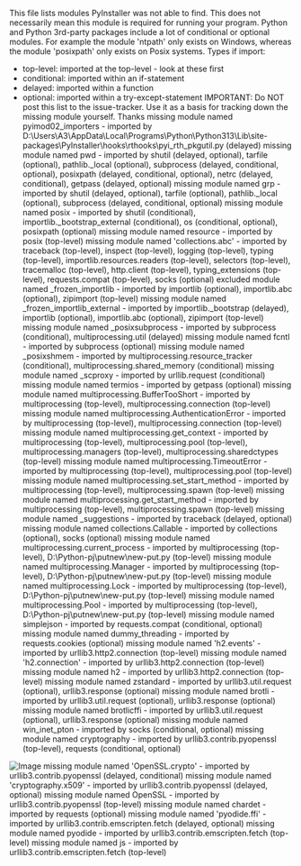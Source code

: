 This file lists modules PyInstaller was not able to find. This does not
necessarily mean this module is required for running your program. Python and
Python 3rd-party packages include a lot of conditional or optional modules. For
example the module 'ntpath' only exists on Windows, whereas the module
'posixpath' only exists on Posix systems.
Types if import:
* top-level: imported at the top-level - look at these first
* conditional: imported within an if-statement
* delayed: imported within a function
* optional: imported within a try-except-statement
IMPORTANT: Do NOT post this list to the issue-tracker. Use it as a basis for
            tracking down the missing module yourself. Thanks
missing module named pyimod02_importers - imported by D:\Users\A3\AppData\Local\Programs\Python\Python313\Lib\site-packages\PyInstaller\hooks\rthooks\pyi_rth_pkgutil.py (delayed)
missing module named pwd - imported by shutil (delayed, optional), tarfile (optional), pathlib._local (optional), subprocess (delayed, conditional, optional), posixpath (delayed, conditional, optional), netrc (delayed, conditional), getpass (delayed, optional)
missing module named grp - imported by shutil (delayed, optional), tarfile (optional), pathlib._local (optional), subprocess (delayed, conditional, optional)
missing module named posix - imported by shutil (conditional), importlib._bootstrap_external (conditional), os (conditional, optional), posixpath (optional)
missing module named resource - imported by posix (top-level)
missing module named 'collections.abc' - imported by traceback (top-level), inspect (top-level), logging (top-level), typing (top-level), importlib.resources.readers (top-level), selectors (top-level), tracemalloc (top-level), http.client (top-level), typing_extensions (top-level), requests.compat (top-level), socks (optional)
excluded module named _frozen_importlib - imported by importlib (optional), importlib.abc (optional), zipimport (top-level)
missing module named _frozen_importlib_external - imported by importlib._bootstrap (delayed), importlib (optional), importlib.abc (optional), zipimport (top-level)
missing module named _posixsubprocess - imported by subprocess (conditional), multiprocessing.util (delayed)
missing module named fcntl - imported by subprocess (optional)
missing module named _posixshmem - imported by multiprocessing.resource_tracker (conditional), multiprocessing.shared_memory (conditional)
missing module named _scproxy - imported by urllib.request (conditional)
missing module named termios - imported by getpass (optional)
missing module named multiprocessing.BufferTooShort - imported by multiprocessing (top-level), multiprocessing.connection (top-level)
missing module named multiprocessing.AuthenticationError - imported by multiprocessing (top-level), multiprocessing.connection (top-level)
missing module named multiprocessing.get_context - imported by multiprocessing (top-level), multiprocessing.pool (top-level), multiprocessing.managers (top-level), multiprocessing.sharedctypes (top-level)
missing module named multiprocessing.TimeoutError - imported by multiprocessing (top-level), multiprocessing.pool (top-level)
missing module named multiprocessing.set_start_method - imported by multiprocessing (top-level), multiprocessing.spawn (top-level)
missing module named multiprocessing.get_start_method - imported by multiprocessing (top-level), multiprocessing.spawn (top-level)
missing module named _suggestions - imported by traceback (delayed, optional)
missing module named collections.Callable - imported by collections (optional), socks (optional)
missing module named multiprocessing.current_process - imported by multiprocessing (top-level), D:\Python-pj\putnew\new-put.py (top-level)
missing module named multiprocessing.Manager - imported by multiprocessing (top-level), D:\Python-pj\putnew\new-put.py (top-level)
missing module named multiprocessing.Lock - imported by multiprocessing (top-level), D:\Python-pj\putnew\new-put.py (top-level)
missing module named multiprocessing.Pool - imported by multiprocessing (top-level), D:\Python-pj\putnew\new-put.py (top-level)
missing module named simplejson - imported by requests.compat (conditional, optional)
missing module named dummy_threading - imported by requests.cookies (optional)
missing module named 'h2.events' - imported by urllib3.http2.connection (top-level)
missing module named 'h2.connection' - imported by urllib3.http2.connection (top-level)
missing module named h2 - imported by urllib3.http2.connection (top-level)
missing module named zstandard - imported by urllib3.util.request (optional), urllib3.response (optional)
missing module named brotli - imported by urllib3.util.request (optional), urllib3.response (optional)
missing module named brotlicffi - imported by urllib3.util.request (optional), urllib3.response (optional)
missing module named win_inet_pton - imported by socks (conditional, optional)
missing module named cryptography - imported by urllib3.contrib.pyopenssl (top-level), requests (conditional, optional)

![Image](https://github.com/user-attachments/assets/d7419ec9-dc67-403f-bf28-8faea5f1f74f)
missing module named 'OpenSSL.crypto' - imported by urllib3.contrib.pyopenssl (delayed, conditional)
missing module named 'cryptography.x509' - imported by urllib3.contrib.pyopenssl (delayed, optional)
missing module named OpenSSL - imported by urllib3.contrib.pyopenssl (top-level)
missing module named chardet - imported by requests (optional)
missing module named 'pyodide.ffi' - imported by urllib3.contrib.emscripten.fetch (delayed, optional)
missing module named pyodide - imported by urllib3.contrib.emscripten.fetch (top-level)
missing module named js - imported by urllib3.contrib.emscripten.fetch (top-level)
